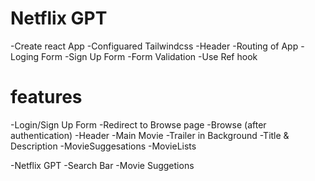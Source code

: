  # Netflix GPT
-Create react App
-Configuared Tailwindcss
-Header
-Routing of App
-Loging Form
-Sign Up Form
-Form Validation
-Use Ref hook
# features
-Login/Sign Up Form
-Redirect to Browse page 
-Browse (after authentication)
-Header
-Main Movie
    -Trailer  in Background 
    -Title & Description
    -MovieSuggesations
    -MovieLists 


 -Netflix GPT
    -Search Bar
    -Movie Suggetions

